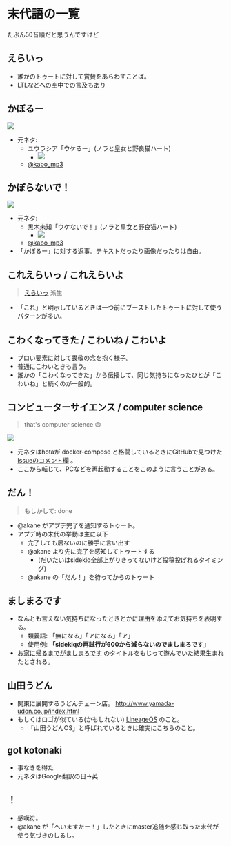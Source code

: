 <!-- TITLE: Slangs -->
<!-- SUBTITLE: 末代鯖で使われているらしいスラング -->

# 末代語の一覧

たぶん50音順だと思うんですけど

## えらいっ

* 誰かのトゥートに対して賞賛をあらわすことば。
* LTLなどへの空中での言及もあり

## かぼるー

![](https://mstdn.maud.io/system/media_attachments/files/000/446/205/small/5970585003f39836.jpg)

* 元ネタ:
    * ユウラシア「ウケるー」(ノラと皇女と野良猫ハート)
        * ![](https://mstdn.maud.io/system/media_attachments/files/000/287/686/small/c92fd1bf3d13baeb.jpg)
    * [@kabo_mp3](https://mstdn.maud.io/@kabo_mp3)

## かぼらないで！

![](https://mstdn.maud.io/system/media_attachments/files/000/446/206/small/ebad0814fc4d1e43.jpg)

* 元ネタ:
    * 黒木未知「ウケないで！」(ノラと皇女と野良猫ハート)
        * ![](https://mstdn.maud.io/system/media_attachments/files/000/453/769/small/b05d573f5382930f.jpg)
    * [@kabo_mp3](https://mstdn.maud.io/@kabo_mp3)
* 「かぼるー」に対する返事。テキストだったり画像だったりは自由。

## これえらいっ / これえらいよ

> [えらいっ](https://github.com/lindwurm/mastodon/wiki/Slang#%E3%81%88%E3%82%89%E3%81%84%E3%81%A3) 派生

* 「これ」と明示しているときは一つ前にブーストしたトゥートに対して使うパターンが多い。

## こわくなってきた / こわいね / こわいよ

* プロい要素に対して畏敬の念を抱く様子。
* 普通にこわいときも言う。
* 誰かの「こわくなってきた」から伝播して、同じ気持ちになったひとが「こわいね」と続くのが一般的。

## コンピューターサイエンス / computer science

> that's computer science 😄

![](https://mstdn.maud.io/system/media_attachments/files/000/558/683/original/b02d5341a4dd96bf.png)

* 元ネタはhotaが docker-compose と格闘しているときにGitHubで見つけた [Issueのコメント欄](https://github.com/docker/compose/issues/4181#issuecomment-317120015) 。
* ここから転じて、PCなどを再起動することをこのように言うことがある。

## だん！

> もしかして: done

* @akane がアプデ完了を通知するトゥート。
* アプデ時の末代の挙動は主に以下
    * 完了しても居ないのに勝手に言い出す
    * @akane より先に完了を感知してトゥートする
        * (だいたいはsidekiq全部上がりきってないけど投稿投げれるタイミング)
    * @akane の「だん！」を待ってからのトゥート

## ましまろです

* なんとも言えない気持ちになったときとかに理由を添えてお気持ちを表明する。
    * 類義語: 「無になる」「アになる」「ア」
    * 使用例: **「sidekiqの再試行が600から減らないのでましまろです」**
* [お家に帰るまでがましまろです](http://www.web-marmalade.com/products/mashimaro/) のタイトルをもじって遊んでいた結果生まれたとされる。

## 山田うどん

* 関東に展開するうどんチェーン店。 http://www.yamada-udon.co.jp/index.html
* もしくはロゴが似ている(かもしれない) [LineageOS](https://www.lineageos.org/) のこと。
    * 「山田うどんOS」と呼ばれているときは確実にこちらのこと。

## got kotonaki

* 事なきを得た
* 元ネタはGoogle翻訳の日→英

## ！

* 感嘆符。
* @akane が「へいますたー！」したときにmaster追随を感じ取った末代が使う気づきのしるし。